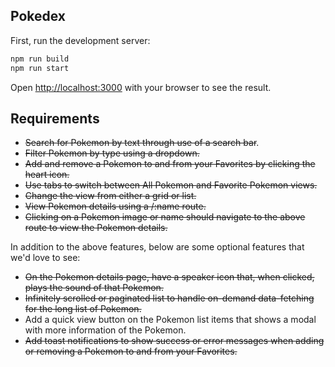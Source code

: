 
## Pokedex

First, run the development server:

```bash
npm run build
npm run start
```

Open [http://localhost:3000](http://localhost:3000) with your browser to see the result.


## Requirements

- ~~Search for Pokemon by text through use of a search bar~~. 
- ~~Filter Pokemon by type using a dropdown.~~
- ~~Add and remove a Pokemon to and from your Favorites by clicking the heart icon.~~
- ~~Use tabs to switch between All Pokemon and Favorite Pokemon views.~~  
- ~~Change the view from either a grid or list.~~
- ~~View Pokemon details using a /:name route.~~ 
- ~~Clicking on a Pokemon image or name should navigate to the above route to view the Pokemon details.~~

In addition to the above features, below are some optional features that we'd love to see:

- ~~On the Pokemon details page, have a speaker icon that, when clicked, plays the sound of that Pokemon.~~
- ~~Infinitely scrolled or paginated list to handle on-demand data-fetching for the long list of Pokemon.~~
- Add a quick view button on the Pokemon list items that shows a modal with more information of the Pokemon.
- ~~Add toast notifications to show success or error messages when adding or removing a Pokemon to and from your Favorites.~~
